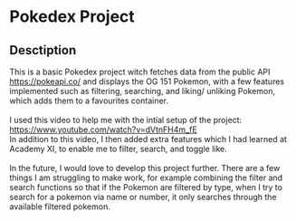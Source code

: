 # Pokedex Project

## Desctiption
This is a basic Pokedex project witch fetches data from the public API https://pokeapi.co/ and displays the OG 151 Pokemon, with a few features implemented such as filtering, searching, 
and liking/ unliking Pokemon, which adds them to a favourites container.
<br><br>
I used this video to help me with the intial setup of the project: https://www.youtube.com/watch?v=dVtnFH4m_fE
<br>
In addition to this video, I then added extra features which I had learned at Academy XI, to enable me to filter, search, and toggle like.
<br><br>
In the future, I would love to develop this project further. There are a few things I am struggling to make work, for example
combining the filter and search functions so that if the Pokemon are filtered by type, when I try to search for a pokemon via name or number, it only searches through the available filtered pokemon.
